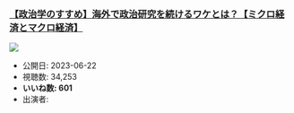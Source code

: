 ### [【政治学のすすめ】海外で政治研究を続けるワケとは？【ミクロ経済とマクロ経済】](https://www.youtube.com/watch?v=J6Ug6eI7P6Q)
[![](https://img.youtube.com/vi/J6Ug6eI7P6Q/sddefault.jpg)](https://www.youtube.com/watch?v=J6Ug6eI7P6Q)
-   公開日: 2023-06-22
-   視聴数: 34,253
-   **いいね数: 601**
-   出演者: 

